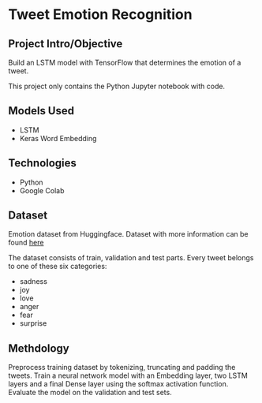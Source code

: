 # Tweet Emotion Recognition

## Project Intro/Objective
Build an LSTM model with TensorFlow that determines the emotion of a tweet.

This project only contains the Python Jupyter notebook with code. 

## Models Used
- LSTM
- Keras Word Embedding

## Technologies 
- Python
- Google Colab

## Dataset
Emotion dataset from Huggingface. Dataset with more information can be found [here](https://huggingface.co/datasets/emotion)

The dataset consists of train, validation and test parts. Every tweet belongs to one of these six categories:
- sadness
- joy
- love
- anger
- fear
- surprise

## Methdology

Preprocess training dataset by tokenizing, truncating and padding the tweets. Train a neural network model with an Embedding layer, two LSTM layers and a final Dense layer using the softmax activation function. Evaluate the model on the validation and test sets.
